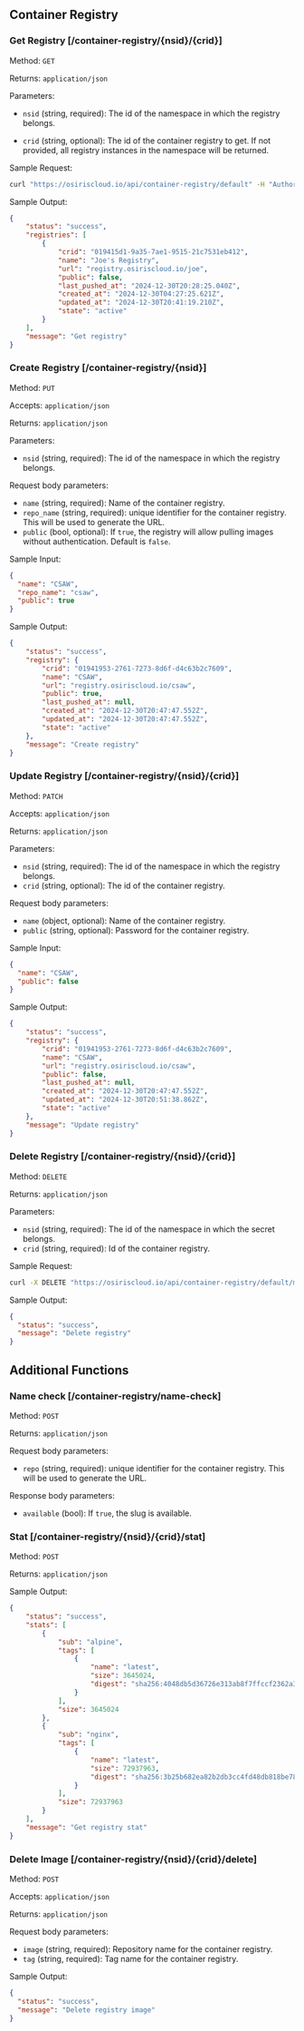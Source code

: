 ## Container Registry

### Get Registry [/container-registry/{nsid}/{crid}]

Method: `GET`

Returns: `application/json`

Parameters:

- `nsid` (string, required): The id of the namespace in which the registry belongs.

- `crid` (string, optional): The id of the container registry to get. If not provided, all registry instances in the
  namespace will be returned.

Sample Request:

```bash
curl "https://osiriscloud.io/api/container-registry/default" -H "Authorization : Token <token>"
```

Sample Output:

```json
{
    "status": "success",
    "registries": [
        {
            "crid": "019415d1-9a35-7ae1-9515-21c7531eb412",
            "name": "Joe's Registry",
            "url": "registry.osiriscloud.io/joe",
            "public": false,
            "last_pushed_at": "2024-12-30T20:28:25.040Z",
            "created_at": "2024-12-30T04:27:25.621Z",
            "updated_at": "2024-12-30T20:41:19.210Z",
            "state": "active"
        }
    ],
    "message": "Get registry"
}
```

### Create Registry [/container-registry/{nsid}]

Method: `PUT`

Accepts: `application/json`

Returns: `application/json`

Parameters:

- `nsid` (string, required): The id of the namespace in which the registry belongs.

Request body parameters:

- `name` (string, required): Name of the container registry.
- `repo_name` (string, required): unique identifier for the container registry. This will be used to generate the URL.
- `public` (bool, optional): If `true`, the registry will allow pulling images without authentication. Default is `false`.

Sample Input:

```json
{
  "name": "CSAW",
  "repo_name": "csaw",
  "public": true
}
```

Sample Output:

```json
{
    "status": "success",
    "registry": {
        "crid": "01941953-2761-7273-8d6f-d4c63b2c7609",
        "name": "CSAW",
        "url": "registry.osiriscloud.io/csaw",
        "public": true,
        "last_pushed_at": null,
        "created_at": "2024-12-30T20:47:47.552Z",
        "updated_at": "2024-12-30T20:47:47.552Z",
        "state": "active"
    },
    "message": "Create registry"
}
```

### Update Registry [/container-registry/{nsid}/{crid}]

Method: `PATCH`

Accepts: `application/json`

Returns: `application/json`

Parameters:

- `nsid` (string, required): The id of the namespace in which the registry belongs.
- `crid` (string, optional): The id of the container registry.

Request body parameters:

- `name` (object, optional): Name of the container registry.
- `public` (string, optional): Password for the container registry.

Sample Input:

```json
{
  "name": "CSAW",
  "public": false
}
```

Sample Output:

```json
{
    "status": "success",
    "registry": {
        "crid": "01941953-2761-7273-8d6f-d4c63b2c7609",
        "name": "CSAW",
        "url": "registry.osiriscloud.io/csaw",
        "public": false,
        "last_pushed_at": null,
        "created_at": "2024-12-30T20:47:47.552Z",
        "updated_at": "2024-12-30T20:51:38.862Z",
        "state": "active"
    },
    "message": "Update registry"
}
```

### Delete Registry [/container-registry/{nsid}/{crid}]

Method: `DELETE`

Returns: `application/json`

Parameters:

- `nsid` (string, required): The id of the namespace in which the secret belongs.
- `crid` (string, required): Id of the container registry.

Sample Request:

```bash
curl -X DELETE "https://osiriscloud.io/api/container-registry/default/myapp2" -H "Authorization: Token <token>"
```

Sample Output:

```json
{
  "status": "success",
  "message": "Delete registry"
}
```

## Additional Functions

### Name check [/container-registry/name-check]

Method: `POST`

Returns: `application/json`

Request body parameters:

- `repo` (string, required): unique identifier for the container registry. This will be used to generate the URL.

Response body parameters:

- `available` (bool): If `true`, the slug is available.

### Stat [/container-registry/{nsid}/{crid}/stat]

Method: `POST`

Returns: `application/json`

Sample Output:

```json
{
    "status": "success",
    "stats": [
        {
            "sub": "alpine",
            "tags": [
                {
                    "name": "latest",
                    "size": 3645024,
                    "digest": "sha256:4048db5d36726e313ab8f7ffccf2362a34cba69e4cdd49119713483a68641fce"
                }
            ],
            "size": 3645024
        },
        {
            "sub": "nginx",
            "tags": [
                {
                    "name": "latest",
                    "size": 72937963,
                    "digest": "sha256:3b25b682ea82b2db3cc4fd48db818be788ee3f902ac7378090cf2624ec2442df"
                }
            ],
            "size": 72937963
        }
    ],
    "message": "Get registry stat"
}
```

### Delete Image [/container-registry/{nsid}/{crid}/delete]

Method: `POST`

Accepts: `application/json`

Returns: `application/json`

Request body parameters:

- `image` (string, required): Repository name for the container registry.
- `tag` (string, required): Tag name for the container registry.

Sample Output:

```json
{
  "status": "success",
  "message": "Delete registry image"
}
```
